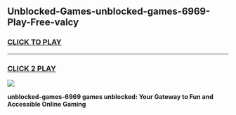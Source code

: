 
## Unblocked-Games-unblocked-games-6969-Play-Free-valcy
<h3>
<a href="https://premium76.site?title=unblocked-games-6969&ref=18A1">CLICK TO PLAY</a></h3>
<hr>

<h3>
<a href="https://premium76.site?title=unblocked-games-6969&ref=18A1">CLICK 2 PLAY</a>
  
</h3>

<a href="https://premium76.site?title=unblocked-games-6969&ref=18A1"><img src="https://clearcache.store/games.png"></a>


**unblocked-games-6969 games unblocked: Your Gateway to Fun and Accessible Online Gaming**
